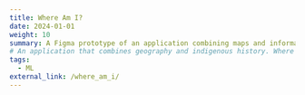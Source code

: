 ```yaml
---
title: Where Am I?
date: 2024-01-01
weight: 10
summary: A Figma prototype of an application combining maps and information about indigenous peoples.
# An application that combines geography and indigenous history. Where Am I locates you on the map and tells you which indigenous peoples' land you are on, along with information about its culture. rightmost project tile on website
tags:
  - ML
external_link: /where_am_i/
---
```


